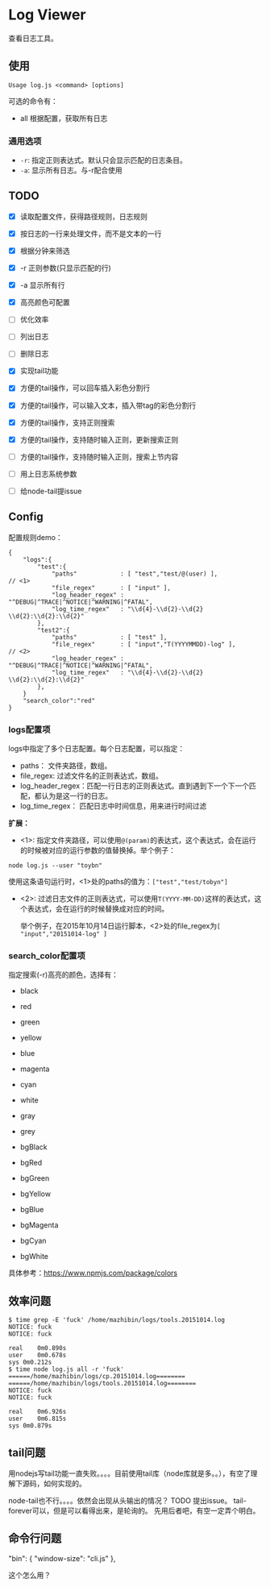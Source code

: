 # Log Viewer

查看日志工具。

## 使用

```
Usage log.js <command> [options]
```

可选的命令有：
- all 根据配置，获取所有日志

### 通用选项

- `-r`: 指定正则表达式。默认只会显示匹配的日志条目。
- `-a`: 显示所有日志。与-r配合使用

## TODO
- [x] 读取配置文件，获得路径规则，日志规则
- [x] 按日志的一行来处理文件，而不是文本的一行
- [x] 根据分钟来筛选
- [x] -r 正则参数(只显示匹配的行)
- [x] -a 显示所有行
- [x] 高亮颜色可配置

- [ ] 优化效率
- [ ] 列出日志
- [ ] 删除日志
- [x] 实现tail功能
- [x] 方便的tail操作，可以回车插入彩色分割行
- [x] 方便的tail操作，可以输入文本，插入带tag的彩色分割行
- [x] 方便的tail操作，支持正则搜索
- [x] 方便的tail操作，支持随时输入正则，更新搜索正则
- [ ] 方便的tail操作，支持随时输入正则，搜索上节内容
- [ ] 用上日志系统参数
- [ ] 给node-tail提issue

## Config

配置规则demo：

```
{
	"logs":{
		"test":{
			"paths"            : [ "test","test/@(user) ],                     // <1>
			"file_regex"       : [ "input" ],                   
			"log_header_regex" : "^DEBUG|^TRACE|^NOTICE|^WARNING|^FATAL",
			"log_time_regex"   : "\\d{4}-\\d{2}-\\d{2} \\d{2}:\\d{2}:\\d{2}"
		},
		"test2":{
			"paths"            : [ "test" ],                          
			"file_regex"       : [ "input","T(YYYYMMDD)-log" ],                  // <2>
			"log_header_regex" : "^DEBUG|^TRACE|^NOTICE|^WARNING|^FATAL",
			"log_time_regex"   : "\\d{4}-\\d{2}-\\d{2} \\d{2}:\\d{2}:\\d{2}"
		},
	}
	"search_color":"red"
}
```

### logs配置项

logs中指定了多个日志配置。每个日志配置，可以指定：
- paths： 文件夹路径，数组。
- file_regex: 过滤文件名的正则表达式，数组。
- log_header_regex：匹配一行日志的正则表达式。直到遇到下一个下一个匹配，都认为是这一行的日志。
- log_time_regex： 匹配日志中时间信息，用来进行时间过滤

**扩展：**

- <1>: 指定文件夹路径，可以使用`@(param)`的表达式，这个表达式，会在运行的时候被对应的运行参数的值替换掉。举个例子：

```
node log.js --user "toybn"
```

使用这条语句运行时，<1>处的paths的值为：`["test","test/tobyn"]`

- <2>: 过滤日志文件的正则表达式，可以使用`T(YYYY-MM-DD)`这样的表达式，这个表达式，会在运行的时候替换成对应的时间。
  
  举个例子，在2015年10月14日运行脚本，<2>处的file_regex为`[ "input","20151014-log" ]`

### search_color配置项

指定搜索(-r)高亮的颜色，选择有：

- black
- red
- green
- yellow
- blue
- magenta
- cyan
- white
- gray
- grey

- bgBlack
- bgRed
- bgGreen
- bgYellow
- bgBlue
- bgMagenta
- bgCyan
- bgWhite

具体参考：https://www.npmjs.com/package/colors

## 效率问题

```
$ time grep -E 'fuck' /home/mazhibin/logs/tools.20151014.log
NOTICE: fuck
NOTICE: fuck

real	0m0.890s
user	0m0.678s
sys	0m0.212s
$ time node log.js all -r 'fuck'
======/home/mazhibin/logs/cp.20151014.log========
======/home/mazhibin/logs/tools.20151014.log========
NOTICE: fuck
NOTICE: fuck

real	0m6.926s
user	0m6.815s
sys	0m0.879s
```

## tail问题

用nodejs写tail功能一直失败。。。。目前使用tail库（node库就是多。。），有空了理解下源码，如何实现的。

node-tail也不行。。。。依然会出现从头输出的情况？ TODO 提出issue。
tail-forever可以，但是可以看得出来，是轮询的。
先用后者吧，有空一定弄个明白。

## 命令行问题

"bin": {
    "window-size": "cli.js"
  },

这个怎么用？
